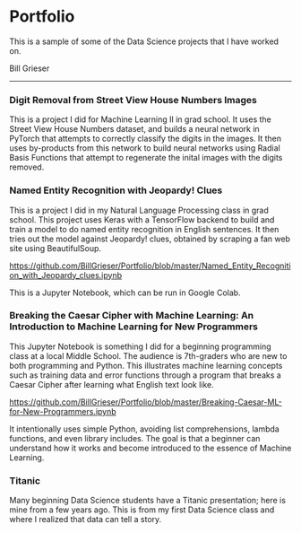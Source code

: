 # Portfolio
This is a sample of some of the Data Science projects that I have worked on. 

Bill Grieser

----

### Digit Removal from Street View House Numbers Images

This is a project I did for Machine Learning II in grad school. It uses the Street View House Numbers dataset, and builds a neural network in PyTorch that attempts to correctly classify the digits in the images. It then uses by-products from this network to build neural networks using Radial Basis Functions that attempt to regenerate the inital images with the digits removed. 

### Named Entity Recognition with Jeopardy! Clues

This is a project I did in my Natural Language Processing class in grad school. This project uses Keras with a TensorFlow backend to build and train a model to do named entity recognition in English sentences. It then tries out the model against Jeopardy! clues, obtained by scraping a fan web site using BeautifulSoup.

https://github.com/BillGrieser/Portfolio/blob/master/Named_Entity_Recognition_with_Jeopardy_clues.ipynb

This is a Jupyter Notebook, which can be run in Google Colab.

### Breaking the Caesar Cipher with Machine Learning: An Introduction to Machine Learning for New Programmers

This Jupyter Notebook is something I did for a beginning programming class at a local Middle School. The audience is 7th-graders who are new to both programming and Python. This illustrates machine learning concepts such as training data and error functions through a program that breaks a Caesar Cipher after learning what English text look like.

https://github.com/BillGrieser/Portfolio/blob/master/Breaking-Caesar-ML-for-New-Programmers.ipynb

It intentionally uses simple Python, avoiding list comprehensions, lambda functions, and even library includes. The goal is that a beginner can understand how it works and become introduced to the essence of Machine Learning.

### Titanic

Many beginning Data Science students have a Titanic presentation; here is mine from a few years ago. This is from my first Data Science class and where I realized that data can tell a story.




